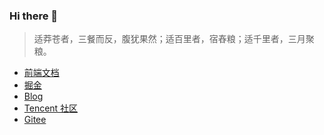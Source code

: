 ### Hi there 👋

> 适莽苍者，三餐而反，腹犹果然；适百里者，宿舂粮；适千里者，三月聚粮。

* [前端文档](https://github.com/biugle/web-docs/)
* [掘金](https://juejin.cn/user/2841612513448206)
* [Blog](https://a.biugle.cn/)
* [Tencent 社区](https://cloud.tencent.com/developer/column/101457)
* [Gitee](https://gitee.com/doubleam)

<!--
**pandaoh/pandaoh** is a ✨ _special_ ✨ repository because its `README.md` (this file) appears on your GitHub profile.

Here are some ideas to get you started:

- 🔭 I’m currently working on ...
- 🌱 I’m currently learning ...
- 👯 I’m looking to collaborate on ...
- 🤔 I’m looking for help with ...
- 💬 Ask me about ...
- 📫 How to reach me: ...
- 😄 Pronouns: ...
- ⚡ Fun fact: ...
-->
